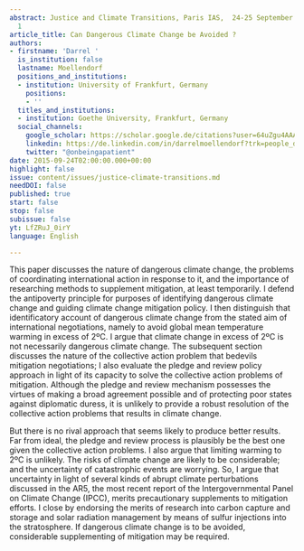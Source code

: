 ```yaml
---
abstract: Justice and Climate Transitions, Paris IAS,  24-25 September 2015 - Session
  1
article_title: Can Dangerous Climate Change be Avoided ?
authors:
- firstname: 'Darrel '
  is_institution: false
  lastname: Moellendorf
  positions_and_institutions:
  - institution: University of Frankfurt, Germany
    positions:
    - ''
  titles_and_institutions:
  - institution: Goethe University, Frankfurt, Germany
  social_channels:
    google_scholar: https://scholar.google.de/citations?user=64uZgu4AAAAJ&hl=en
    linkedin: https://de.linkedin.com/in/darrelmoellendorf?trk=people_directory
    twitter: "@onbeingapatient"
date: 2015-09-24T02:00:00.000+00:00
highlight: false
issue: content/issues/justice-climate-transitions.md
needDOI: false
published: true
start: false
stop: false
subissue: false
yt: LfZRuJ_0irY
language: English

---
```

This paper discusses the nature of dangerous climate change, the problems of coordinating international action in response to it, and the importance of researching methods to supplement mitigation, at least temporarily. I defend the antipoverty principle for purposes of identifying dangerous climate change and guiding climate change mitigation policy. I then distinguish that identificatory account of dangerous climate change from the stated aim of international negotiations, namely to avoid global mean temperature warming in excess of 2ºC. I argue that climate change in excess of 2ºC is not necessarily dangerous climate change. The subsequent section discusses the nature of the collective action problem that bedevils mitigation negotiations; I also evaluate the pledge and review policy approach in light of its capacity to solve the collective action problems of mitigation. Although the pledge and review mechanism possesses the virtues of making a broad agreement possible and of protecting poor states against diplomatic duress, it is unlikely to provide a robust resolution of the collective action problems that results in climate change.

But there is no rival approach that seems likely to produce better results. Far from ideal, the pledge and review process is plausibly be the best one given the collective action problems. I also argue that limiting warming to 2ºC is unlikely. The risks of climate change are likely to be considerable; and the uncertainty of catastrophic events are worrying. So, I argue that uncertainty in light of several kinds of abrupt climate perturbations discussed in the AR5, the most recent report of the Intergovernmental Panel on Climate Change (IPCC), merits precautionary supplements to mitigation efforts. I close by endorsing the merits of research into carbon capture and storage and solar radiation management by means of sulfur injections into the stratosphere. If dangerous climate change is to be avoided, considerable supplementing of mitigation may be required.

<Youtube yt="LfZRuJ_0irY" caption="Can Dangerous Climate Change be Avoided ?" start="false" stop="false"></Youtube>